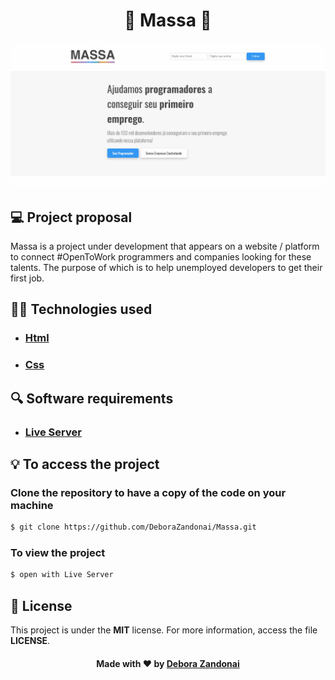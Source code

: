 <h1 align="center">🚀 Massa 🚀</h1>

![Badge](/github/login.gif)

## 💻 Project proposal

Massa is a project under development that appears on a website / platform to connect #OpenToWork programmers and companies looking for these talents. The purpose of which is to help unemployed developers to get their first job.

<h2>
  👨‍💻 Technologies used
</h2>

<ul>
  <li><h3><a href="https://html.com/">Html</a></h3></li>
  <li><h3><a href="https://www.w3.org/Style/CSS/Overview.en.html">Css</a></h3></li>
</ul>

<h2>
  🔍 Software requirements
</h2>

<ul>
  <li><h3><a href="https://marketplace.visualstudio.com/items?itemName=ritwickdey.LiveServer">Live Server</a></h3></li>
</ul>

<h2>
  💡 To access the project
</h2>

### Clone the repository to have a copy of the code on your machine
```bash
$ git clone https://github.com/DeboraZandonai/Massa.git
```
### To view the project 
```bash
$ open with Live Server
```

## 📝 License
This project is under the **MIT** license. For more information, access the file **LICENSE**.

<h4 align=center>Made with ❤️ by <a href="https://www.linkedin.com/in/debora-zandonai-4ab092195/">Debora Zandonai</a></h4>
